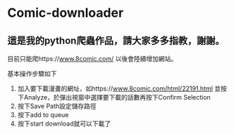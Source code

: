 # Comic-downloader
## 這是我的python爬蟲作品，請大家多多指教，謝謝。

目前只能爬https://www.8comic.com/
以後會陸續增加網站。

基本操作步驟如下
1. 加入要下載漫畫的網址，如https://www.8comic.com/html/22191.html
並按下Analyze，於彈出視窗中選擇要下載的話數再按下Confirm Selection
2. 按下Save Path設定儲存路徑
3. 按下add to queue
4. 按下start download就可以下載了
   
